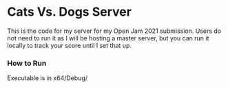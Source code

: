 # Cats Vs. Dogs Server

This is the code for my server for my Open Jam 2021 submission. 
Users do not need to run it as I will be hosting a master server, but you can run it locally to track your score until I set that up.

### How to Run
Executable is in x64/Debug/
